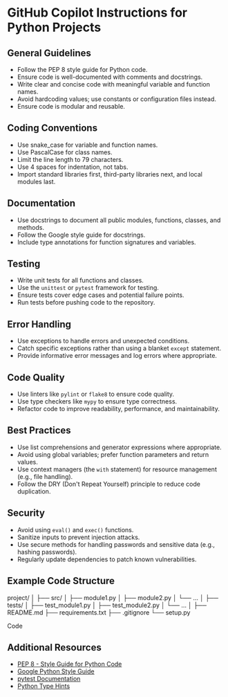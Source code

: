 # GitHub Copilot Instructions for Python Projects

## General Guidelines
- Follow the PEP 8 style guide for Python code.
- Ensure code is well-documented with comments and docstrings.
- Write clear and concise code with meaningful variable and function names.
- Avoid hardcoding values; use constants or configuration files instead.
- Ensure code is modular and reusable.

## Coding Conventions
- Use snake_case for variable and function names.
- Use PascalCase for class names.
- Limit the line length to 79 characters.
- Use 4 spaces for indentation, not tabs.
- Import standard libraries first, third-party libraries next, and local modules last.

## Documentation
- Use docstrings to document all public modules, functions, classes, and methods.
- Follow the Google style guide for docstrings.
- Include type annotations for function signatures and variables.

## Testing
- Write unit tests for all functions and classes.
- Use the `unittest` or `pytest` framework for testing.
- Ensure tests cover edge cases and potential failure points.
- Run tests before pushing code to the repository.

## Error Handling
- Use exceptions to handle errors and unexpected conditions.
- Catch specific exceptions rather than using a blanket `except` statement.
- Provide informative error messages and log errors where appropriate.

## Code Quality
- Use linters like `pylint` or `flake8` to ensure code quality.
- Use type checkers like `mypy` to ensure type correctness.
- Refactor code to improve readability, performance, and maintainability.

## Best Practices
- Use list comprehensions and generator expressions where appropriate.
- Avoid using global variables; prefer function parameters and return values.
- Use context managers (the `with` statement) for resource management (e.g., file handling).
- Follow the DRY (Don't Repeat Yourself) principle to reduce code duplication.

## Security
- Avoid using `eval()` and `exec()` functions.
- Sanitize inputs to prevent injection attacks.
- Use secure methods for handling passwords and sensitive data (e.g., hashing passwords).
- Regularly update dependencies to patch known vulnerabilities.

## Example Code Structure
project/ │ ├── src/ │ ├── module1.py │ ├── module2.py │ └── ... │ ├── tests/ │ ├── test_module1.py │ ├── test_module2.py │ └── ... │ ├── README.md ├── requirements.txt ├── .gitignore └── setup.py

Code

## Additional Resources
- [PEP 8 - Style Guide for Python Code](https://www.python.org/dev/peps/pep-0008/)
- [Google Python Style Guide](https://google.github.io/styleguide/pyguide.html)
- [pytest Documentation](https://docs.pytest.org/en/stable/)
- [Python Type Hints](https://docs.python.org/3/library/typing.html)
